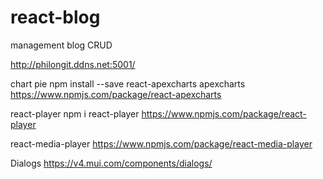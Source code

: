 # react-blog
management blog CRUD

http://philongit.ddns.net:5001/

chart pie
npm install --save react-apexcharts apexcharts
https://www.npmjs.com/package/react-apexcharts

react-player
npm i react-player
https://www.npmjs.com/package/react-player


react-media-player
https://www.npmjs.com/package/react-media-player

Dialogs
https://v4.mui.com/components/dialogs/
